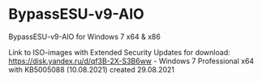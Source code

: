 # BypassESU-v9-AIO
BypassESU-v9-AIO for Windows 7 x64 &amp; x86

Link to ISO-images with Extended Security Updates for download:
https://disk.yandex.ru/d/qf3B-2X-S3B6ww - Windows 7 Professional x64 with KB5005088 (10.08.2021) created 29.08.2021
